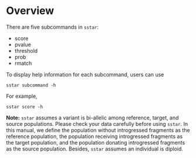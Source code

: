 # Overview

There are five subcommands in `sstar`:

- score
- pvalue
- threshold
- prob
- rmatch

To display help information for each subcommand, users can use

	sstar subcommand -h

For example,

	sstar score -h 

**Note:** `sstar` assumes a variant is bi-allelic among reference, target, and source populations. Please check your data carefully before using `sstar`. In this manual, we define the population without introgressed fragments as the reference population, the population receiving introgressed fragments as the target population, and the population donating introgressed fragments as the source population. Besides, `sstar` assumes an individual is diploid.
